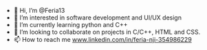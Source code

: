 - 👋 Hi, I’m @Feria13
- 👀 I’m interested in software development and UI/UX design
- 🌱 I’m currently learning python and C++
- 💞️ I’m looking to collaborate on projects in C/C++, HTML and CSS. 
- 📫 How to reach me www.linkedin.com/in/feria-nji-354986229

<!---
Feria13/Feria13 is a ✨ special ✨ repository because its `README.md` (this file) appears on your GitHub profile.
You can click the Preview link to take a look at your changes.
--->
